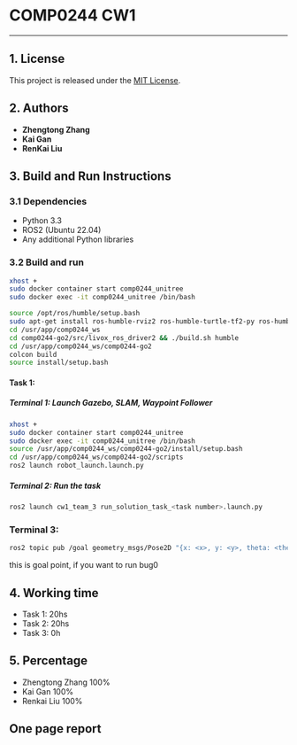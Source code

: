 # COMP0244 CW1

---

## 1. License
This project is released under the [MIT License](LICENSE). 

## 2. Authors
- **Zhengtong Zhang**
- **Kai Gan**
- **RenKai Liu**

## 3. Build and Run Instructions

### 3.1 Dependencies
- Python 3.3
- ROS2 (Ubuntu 22.04)
- Any additional Python libraries

### 3.2 Build and run

```bash
xhost +
sudo docker container start comp0244_unitree
sudo docker exec -it comp0244_unitree /bin/bash
```

```bash
source /opt/ros/humble/setup.bash
sudo apt-get install ros-humble-rviz2 ros-humble-turtle-tf2-py ros-humble-tf2-ros ros-humble-tf2-tools
cd /usr/app/comp0244_ws
cd comp0244-go2/src/livox_ros_driver2 && ./build.sh humble
cd /usr/app/comp0244_ws/comp0244-go2
colcon build
source install/setup.bash
```
#### Task 1:
##### Terminal 1: Launch Gazebo, SLAM, Waypoint Follower
```bash
xhost +
sudo docker container start comp0244_unitree
sudo docker exec -it comp0244_unitree /bin/bash
source /usr/app/comp0244_ws/comp0244-go2/install/setup.bash
cd /usr/app/comp0244_ws/comp0244-go2/scripts
ros2 launch robot_launch.launch.py
```

##### Terminal 2: Run the task
```bash
ros2 launch cw1_team_3 run_solution_task_<task number>.launch.py
```

### Terminal 3: 
```bash
ros2 topic pub /goal geometry_msgs/Pose2D "{x: <x>, y: <y>, theta: <theta>}" -r 1
```
this is goal point, if you want to run bug0


## 4. Working time 
- Task 1: 20hs
- Task 2: 20hs
- Task 3: 0h

## 5. Percentage
- Zhengtong Zhang 100%
- Kai Gan 100%
- Renkai Liu 100%

## One page report





